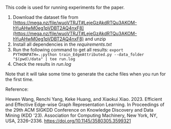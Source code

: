 This code is used for running experiments for the paper. 
1. Download the dataset file from [https://mega.nz/file/wuoVTRJT#LejeGzAkdRTQu3AKOM-hYuAHwM0eg1pVDBT2AQ4nxF8](https://mega.nz/file/wuoVTRJT#LejeGzAkdRTQu3AKOM-hYuAHwM0eg1pVDBT2AQ4nxF8) and unzip
2. Install all dependencies in the _requirements.txt_
3. Run the following command to get all results: `export PYTHONPATH=.;python train_EdgeAttributed.py --data_folder 
   "$(pwd)/data" | tee run.log`
4. Check the results in _run.log_

Note that it will take some time to generate the cache files when you run for the first time.

Reference: 

Hewen Wang, Renchi Yang, Keke Huang, and Xiaokui Xiao. 2023. Efficient and Effective Edge-wise Graph Representation Learning. In Proceedings of the 29th ACM SIGKDD Conference on Knowledge Discovery and Data Mining (KDD '23). Association for Computing Machinery, New York, NY, USA, 2326–2336. https://doi.org/10.1145/3580305.3599321
